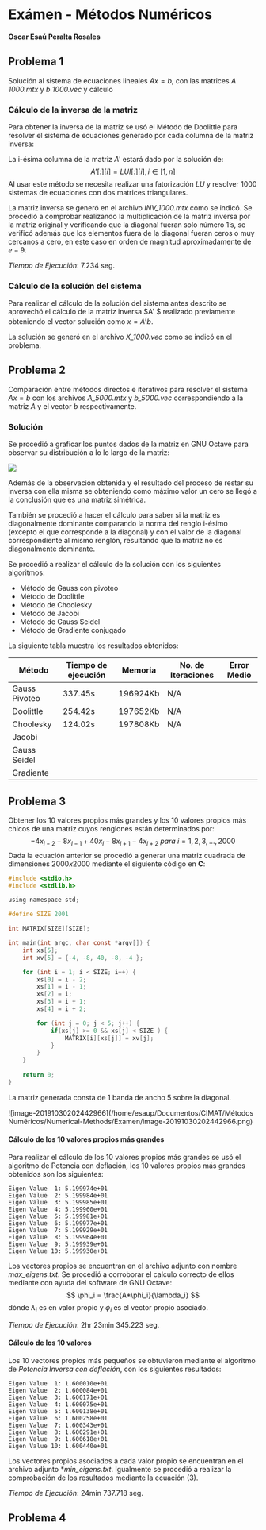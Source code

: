 # Exámen - Métodos Numéricos

**Oscar Esaú Peralta Rosales**



## Problema 1

Solución al sistema de ecuaciones lineales $Ax = b$, con las matrices $A$ *1000.mtx* y $b$ *1000.vec* y cálculo

### Cálculo de la inversa de la matriz

Para obtener la inversa de la matriz se usó el Método de Doolittle para resolver el sistema de ecuaciones generado por cada columna de la matriz inversa:

La i-ésima columna de la matriz $A'$ estará dado por la solución de:
$$
A'[:][i] = LUI[:][i], i \in [1,n]
$$
Al usar este método se necesita realizar una fatorización $LU$ y resolver 1000 sistemas de ecuaciones con dos matrices triangulares.

La matriz inversa se generó en el archivo *INV_1000.mtx* como se indicó. Se procedió a comprobar realizando la multiplicación de la matriz inversa por la matriz original y verificando que la diagonal fueran solo número 1’s, se verificó además que los elementos fuera de la diagonal fueran ceros o muy cercanos a cero, en este caso en orden de magnitud aproximadamente de $e-9$.

*Tiempo de Ejecución*: 7.234 seg.

### Cálculo de la solución del sistema

Para realizar el cálculo de la  solución del sistema antes descrito se aprovechó el cálculo de la matriz inversa $A' $ realizado previamente obteniendo el vector solución como $x = A^tb$.

La solución se generó en el archivo *X_1000.vec* como se indicó en el problema.



## Problema 2

Comparación entre métodos directos e iterativos para resolver el sistema $Ax=b$ con los archivos *A_5000.mtx* y *b_5000.vec* correspondiendo a la matriz $A$ y el vector $b$ respectivamente.

### Solución

Se procedió a graficar los puntos dados de la matriz en GNU Octave para observar su distribución a lo lo largo de la matriz:

![](/home/esaup/Imágenes/Screenshot_20191030_204046.png)

Además de la observación obtenida y el resultado del proceso de restar su inversa con ella misma se obteniendo como máximo valor un cero se llegó a la conclusión que es una matriz simétrica.

También se procedió a hacer el cálculo para saber si la matriz es diagonalmente dominante comparando la norma del renglo i-ésimo (excepto el que corresponde a la diagonal) y con el valor de la diagonal correspondiente al mismo renglón, resultando que la matriz no es diagonalmente dominante.

Se procedió a realizar el cálculo de la solución con los siguientes algoritmos:

-   Método de Gauss con pivoteo
-   Método de Doolittle
-   Método de Choolesky
-   Método de Jacobi
-   Método de Gauss Seidel
-   Método de Gradiente conjugado

La siguiente tabla muestra los resultados obtenidos:

| Método        | Tiempo de ejecución | Memoria  | No. de Iteraciones | Error Medio |
| ------------- | ------------------- | -------- | ------------------ | ----------- |
| Gauss Pivoteo | 337.45s             | 196924Kb | N/A                |             |
| Doolittle     | 254.42s             | 197652Kb | N/A                |             |
| Choolesky     | 124.02s             | 197808Kb | N/A                |             |
| Jacobi        |                     |          |                    |             |
| Gauss Seidel  |                     |          |                    |             |
| Gradiente     |                     |          |                    |             |



## Problema 3

Obtener los 10 valores propios más grandes y los 10 valores propios más chicos de una matriz cuyos renglones están determinados por:
$$
−4x_{i−2} − 8x_{i−1} + 40x_i − 8x_{i+1} − 4x_{i+2}\ para\ i = 1, 2, 3, \dots, 2000
$$
Dada la ecuación anterior se procedió a generar una matriz cuadrada de dimensiones $2000 x 2000$ mediante el siguiente código en **C**:

```c
#include <stdio.h>
#include <stdlib.h>

using namespace std;

#define SIZE 2001

int MATRIX[SIZE][SIZE];

int main(int argc, char const *argv[]) {
    int xs[5];
    int xv[5] = {-4, -8, 40, -8, -4 };

    for (int i = 1; i < SIZE; i++) {
        xs[0] = i - 2;
        xs[1] = i - 1;
        xs[2] = i;
        xs[3] = i + 1;
        xs[4] = i + 2;

        for (int j = 0; j < 5; j++) {
            if(xs[j] >= 0 && xs[j] < SIZE ) {
                MATRIX[i][xs[j]] = xv[j];
            }
        }
    }
    
    return 0;
}
```

La matriz generada consta de 1 banda de ancho 5 sobre la diagonal.

![image-20191030202442966](/home/esaup/Documentos/CIMAT/Métodos Numéricos/Numerical-Methods/Examen/image-20191030202442966.png)

#### Cálculo de los 10 valores propios más grandes

Para realizar el cálculo de los 10 valores propios más grandes se usó el algoritmo de Potencia con deflación, los 10 valores propios más grandes obtenidos son los siguientes:

```
Eigen Value  1: 5.199974e+01
Eigen Value  2: 5.199984e+01
Eigen Value  3: 5.199985e+01
Eigen Value  4: 5.199960e+01
Eigen Value  5: 5.199981e+01
Eigen Value  6: 5.199977e+01
Eigen Value  7: 5.199929e+01
Eigen Value  8: 5.199964e+01
Eigen Value  9: 5.199939e+01
Eigen Value 10: 5.199930e+01
```

Los vectores propios se encuentran en el archivo adjunto con nombre *max_eigens.txt*. Se procedió a corroborar el calculo correcto de ellos mediante con ayuda del software de GNU Octave:
$$
\phi_i = \frac{A*\phi_i}{\lambda_i}
$$
dónde $\lambda_i$ es en valor propio y $\phi_i$ es el vector propio asociado.

*Tiempo de Ejecución*: 2hr 23min 345.223 seg.

#### Cálculo de los 10 valores 

Los 10 vectores propios más pequeños se obtuvieron mediante el algoritmo de *Potencia Inversa con deflación*, con los siguientes resultados:

```
Eigen Value  1: 1.600010e+01
Eigen Value  2: 1.600084e+01
Eigen Value  3: 1.600171e+01
Eigen Value  4: 1.600075e+01
Eigen Value  5: 1.600138e+01
Eigen Value  6: 1.600258e+01
Eigen Value  7: 1.600343e+01
Eigen Value  8: 1.600291e+01
Eigen Value  9: 1.600618e+01
Eigen Value 10: 1.600440e+01
```

Los vectores propios asociados a cada valor propio se encuentran en el archivo adjunto **min_eigens.txt*. Igualmente se procedió a realizar la comprobación de los resultados mediante la ecuación $(3)$.

*Tiempo de Ejecución*: 24min 737.718 seg.



## Problema 4


